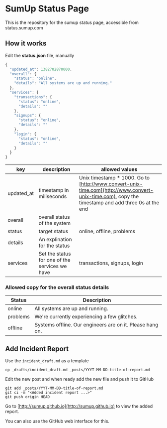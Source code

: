 # SumUp Status Page

This is the repository for the sumup status page, accessible from
status.sumup.com

## How it works

Edit the __status.json__ file, manually

```js
{
  "updated_at": 1382702870000,
  "overall": {
    "status": "online",
    "details": "All systems are up and running."
  },
  "services": {
    "transactions": {
      "status": "online",
      "details": ""
    },
    "signups": {
      "status": "online",
      "details": ""
    },
    "login": {
      "status": "online",
      "details": ""
    }
  }
}
```

| key        | description              | allowed values |
|------------|--------------------------|----------------|
| updated_at | timestamp in miliseconds | Unix timestamp * 1000. Go to [http://www.convert-unix-time.com](http://www.convert-unix-time.com), copy the timestamp and add three 0s at the end |
| overall    | overall status of the system | |
| status     | target status | online, offline, problems |
| details    | An explination for the status | |
| services   | Set the status for one of the services we have | transactions, signups, login |

### Allowed copy for the overall status details

| Status | Description |
| ------ | ----------- |
| online | All systems are up and running.
| problems | We're currently experiencing a few glitches.
| offline | Systems offline. Our engineers are on it. Please hang on.

## Add Incident Report

Use the `incident_draft.md` as a template

    cp _drafts/incident_draft.md _posts/YYYT-MM-DD-title-of-report.md

Edit the new post and when ready add the new file and push it to GitHub

    git add _posts/YYYT-MM-DD-title-of-report.md
    git ci -m "<Added incident report ...>"
    git push origin HEAD

Go to [http://sumup.github.io](http://sumup.github.io) to view the added report.

You can also use the GitHub web interface for this.
